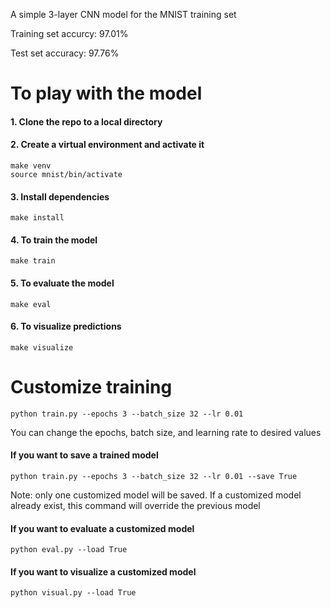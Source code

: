 A simple 3-layer CNN model for the MNIST training set

Training set accurcy: 97.01%

Test set accuracy: 97.76%

# To play with the model

#### 1. Clone the repo to a local directory

#### 2. Create a virtual environment and activate it

```make venv```<br />
```source mnist/bin/activate```

#### 3. Install dependencies

```make install```

#### 4. To train the model

```make train```

#### 5. To evaluate the model

```make eval```

#### 6. To visualize predictions

```make visualize```

# Customize training

```python train.py --epochs 3 --batch_size 32 --lr 0.01```

You can change the epochs, batch size, and learning rate to desired values

#### If you want to save a trained model

```python train.py --epochs 3 --batch_size 32 --lr 0.01 --save True```

Note: only one customized model will be saved. If a customized model already exist, this command will override the previous model

#### If you want to evaluate a customized model
```python eval.py --load True```

#### If you want to visualize a customized model
```python visual.py --load True```

